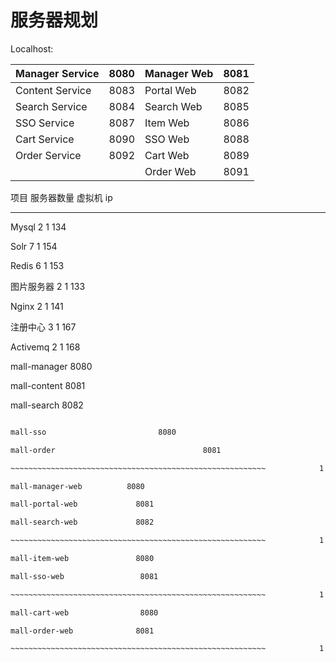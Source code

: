 # 服务器规划



Localhost:         

| Manager Service | 8080     | Manager Web | 8081 |
| :--- | :--- | :--- | :--- |
| Content Service | 8083 | Portal Web | 8082 |
| Search Service | 8084 | Search Web | 8085 |
| SSO Service | 8087 | Item Web | 8086 |
| Cart Service | 8090 | SSO Web | 8088 |
| Order Service | 8092 | Cart Web | 8089 |
|  |  | Order Web | 8091 |



项目                                                                 服务器数量                                                                  虚拟机                         ip

----------------------------------------------------------------------------------------------------------------------

Mysql                                                                           2                                                                                              1                                  134

Solr                                                                                          7                                                                                              1                                  154

Redis                                                                            6                                                                                              1                                  153

图片服务器                                                                  2                                                                                              1                                  133

Nginx                                                                           2                                                                                              1                                  141

注册中心                                                                      3                                                                                              1                                  167

Activemq                                                                                  2                                                                                              1                                  168

mall-manager                 8080

mall-content                              8081

mall-search                                8082                                                                                                    

~~~~~~~~~~~~~~~~~~~~~~~~~~~~~~~~~~~~~~~~~~~~~~~~~~~~~~~~~            1                                  135

mall-sso                         8080

mall-order                                 8081

~~~~~~~~~~~~~~~~~~~~~~~~~~~~~~~~~~~~~~~~~~~~~~~~~~~~~~~~~            1                                  136

mall-manager-web          8080

mall-portal-web             8081

mall-search-web             8082

~~~~~~~~~~~~~~~~~~~~~~~~~~~~~~~~~~~~~~~~~~~~~~~~~~~~~~~~~            1                                  137

mall-item-web               8080

mall-sso-web                 8081

~~~~~~~~~~~~~~~~~~~~~~~~~~~~~~~~~~~~~~~~~~~~~~~~~~~~~~~~~            1                                  138

mall-cart-web                8080

mall-order-web              8081

~~~~~~~~~~~~~~~~~~~~~~~~~~~~~~~~~~~~~~~~~~~~~~~~~~~~~~~~~            1                                  139

